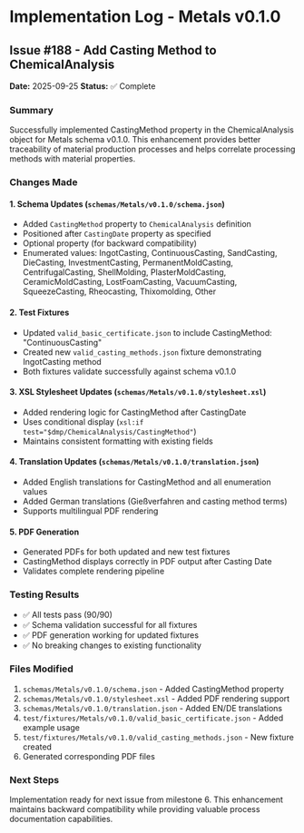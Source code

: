 # Implementation Log - Metals v0.1.0

## Issue #188 - Add Casting Method to ChemicalAnalysis

**Date:** 2025-09-25
**Status:** ✅ Complete

### Summary
Successfully implemented CastingMethod property in the ChemicalAnalysis object for Metals schema v0.1.0. This enhancement provides better traceability of material production processes and helps correlate processing methods with material properties.

### Changes Made

#### 1. Schema Updates (`schemas/Metals/v0.1.0/schema.json`)
- Added `CastingMethod` property to `ChemicalAnalysis` definition
- Positioned after `CastingDate` property as specified
- Optional property (for backward compatibility)
- Enumerated values: IngotCasting, ContinuousCasting, SandCasting, DieCasting, InvestmentCasting, PermanentMoldCasting, CentrifugalCasting, ShellMolding, PlasterMoldCasting, CeramicMoldCasting, LostFoamCasting, VacuumCasting, SqueezeCasting, Rheocasting, Thixomolding, Other

#### 2. Test Fixtures
- Updated `valid_basic_certificate.json` to include CastingMethod: "ContinuousCasting"
- Created new `valid_casting_methods.json` fixture demonstrating IngotCasting method
- Both fixtures validate successfully against schema v0.1.0

#### 3. XSL Stylesheet Updates (`schemas/Metals/v0.1.0/stylesheet.xsl`)
- Added rendering logic for CastingMethod after CastingDate
- Uses conditional display (`xsl:if test="$dmp/ChemicalAnalysis/CastingMethod"`)
- Maintains consistent formatting with existing fields

#### 4. Translation Updates (`schemas/Metals/v0.1.0/translation.json`)
- Added English translations for CastingMethod and all enumeration values
- Added German translations (Gießverfahren and casting method terms)
- Supports multilingual PDF rendering

#### 5. PDF Generation
- Generated PDFs for both updated and new test fixtures
- CastingMethod displays correctly in PDF output after Casting Date
- Validates complete rendering pipeline

### Testing Results
- ✅ All tests pass (90/90)
- ✅ Schema validation successful for all fixtures
- ✅ PDF generation working for updated fixtures
- ✅ No breaking changes to existing functionality

### Files Modified
1. `schemas/Metals/v0.1.0/schema.json` - Added CastingMethod property
2. `schemas/Metals/v0.1.0/stylesheet.xsl` - Added PDF rendering support
3. `schemas/Metals/v0.1.0/translation.json` - Added EN/DE translations
4. `test/fixtures/Metals/v0.1.0/valid_basic_certificate.json` - Added example usage
5. `test/fixtures/Metals/v0.1.0/valid_casting_methods.json` - New fixture created
6. Generated corresponding PDF files

### Next Steps
Implementation ready for next issue from milestone 6. This enhancement maintains backward compatibility while providing valuable process documentation capabilities.